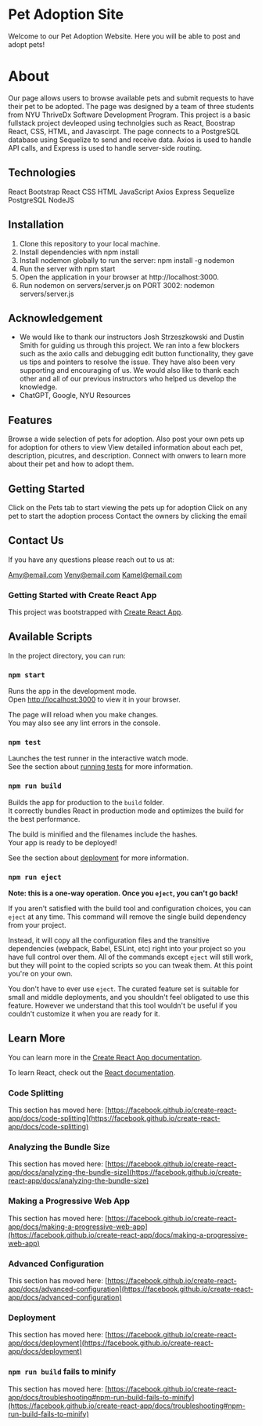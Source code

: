 # Pet Adoption Site

Welcome to our Pet Adoption Website. Here you will be able to post and adopt pets! 


# About
Our page allows users to browse available pets and submit requests to have their pet to be adopted. The page was designed by a team of three students from NYU ThriveDx Software Development Program. This project is a basic fullstack project devleoped using technolgies such as React, Boostrap React, CSS, HTML, and Javascirpt. The page connects to a PostgreSQL database using Sequelize to send and receive data. Axios is used to handle API calls, and Express is used to handle server-side routing.

## Technologies
React
Bootstrap React
CSS
HTML
JavaScript
Axios
Express
Sequelize
PostgreSQL
NodeJS

## Installation
1. Clone this repository to your local machine.
2. Install dependencies with npm install
3. Install nodemon globally to run the server: npm install -g nodemon
3. Run the server with npm start
4. Open the application in your browser at http://localhost:3000.
5. Run nodemon on servers/server.js on PORT 3002: nodemon servers/server.js

## Acknowledgement
- We would like to thank our instructors Josh Strzeszkowski and Dustin Smith for guiding us through this project. We ran into a few blockers such as the axio calls and debugging edit button functionality, they gave us tips and pointers to resolve the issue. They have also been very supporting and encouraging of us. We would also like to thank each other and all of our previous instructors who helped us develop the knowledge.
- ChatGPT, Google, NYU Resources

## Features 

Browse a wide selection of pets for adoption.
Also post your own pets up for adoption for others to view
View detailed information about each pet, description, picutres, and description.
Connect with onwers to learn more about their pet and how to adopt them.

## Getting Started

Click on the Pets tab to start viewing the pets up for adoption
Click on any pet to start the adoption process
Contact the owners by clicking the email

## Contact Us

If you have any questions please reach out to us at:

Amy@email.com
Veny@email.com
Kamel@email.com

### Getting Started with Create React App

This project was bootstrapped with [Create React App](https://github.com/facebook/create-react-app).

## Available Scripts

In the project directory, you can run:

### `npm start`

Runs the app in the development mode.\
Open [http://localhost:3000](http://localhost:3000) to view it in your browser.

The page will reload when you make changes.\
You may also see any lint errors in the console.

### `npm test`

Launches the test runner in the interactive watch mode.\
See the section about [running tests](https://facebook.github.io/create-react-app/docs/running-tests) for more information.

### `npm run build`

Builds the app for production to the `build` folder.\
It correctly bundles React in production mode and optimizes the build for the best performance.

The build is minified and the filenames include the hashes.\
Your app is ready to be deployed!

See the section about [deployment](https://facebook.github.io/create-react-app/docs/deployment) for more information.

### `npm run eject`

**Note: this is a one-way operation. Once you `eject`, you can't go back!**

If you aren't satisfied with the build tool and configuration choices, you can `eject` at any time. This command will remove the single build dependency from your project.

Instead, it will copy all the configuration files and the transitive dependencies (webpack, Babel, ESLint, etc) right into your project so you have full control over them. All of the commands except `eject` will still work, but they will point to the copied scripts so you can tweak them. At this point you're on your own.

You don't have to ever use `eject`. The curated feature set is suitable for small and middle deployments, and you shouldn't feel obligated to use this feature. However we understand that this tool wouldn't be useful if you couldn't customize it when you are ready for it.

## Learn More

You can learn more in the [Create React App documentation](https://facebook.github.io/create-react-app/docs/getting-started).

To learn React, check out the [React documentation](https://reactjs.org/).

### Code Splitting

This section has moved here: [https://facebook.github.io/create-react-app/docs/code-splitting](https://facebook.github.io/create-react-app/docs/code-splitting)

### Analyzing the Bundle Size

This section has moved here: [https://facebook.github.io/create-react-app/docs/analyzing-the-bundle-size](https://facebook.github.io/create-react-app/docs/analyzing-the-bundle-size)

### Making a Progressive Web App

This section has moved here: [https://facebook.github.io/create-react-app/docs/making-a-progressive-web-app](https://facebook.github.io/create-react-app/docs/making-a-progressive-web-app)

### Advanced Configuration

This section has moved here: [https://facebook.github.io/create-react-app/docs/advanced-configuration](https://facebook.github.io/create-react-app/docs/advanced-configuration)

### Deployment

This section has moved here: [https://facebook.github.io/create-react-app/docs/deployment](https://facebook.github.io/create-react-app/docs/deployment)

### `npm run build` fails to minify

This section has moved here: [https://facebook.github.io/create-react-app/docs/troubleshooting#npm-run-build-fails-to-minify](https://facebook.github.io/create-react-app/docs/troubleshooting#npm-run-build-fails-to-minify)